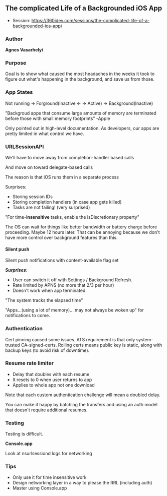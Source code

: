 ## The complicated Life of a Backgrounded iOS App

* Session: https://360idev.com/sessions/the-complicated-life-of-a-backgrounded-ios-app/

### Author

**Agnes Vasarhelyi**

### Purpose

Goal is to show what caused the most headaches in the weeks it took to figure out what's happening in the background, and save us from those.

### App States

Not running -> Forground(Inactive <- -> Active) -> Background(Inactive)

"Backgroud apps that consume large amounts of memory are terminated before those with small memory footprints" -Apple

Only pointed out in high-level documentation.  As developers, our apps are pretty limited in what control we have.

### URLSessionAPI
We'll have to move away from completion-handler based calls

And move on toward delegate-based calls

The reason is that iOS runs them in a separate process

Surprises:
* Storing session IDs
* Storing completion handlers (in case app gets killed)
* Tasks are not failing! (very surprised)

"For time-**insensitive** tasks, enable the isDiscretionary property"

The OS can wait for things like better bandwidth or battery charge before proceeding.  Maybe 12 hours later.  That can be annoying because we don't have more control over background features than this.

#### Silent push

Silent push notifications with content-available flag set

***Surprises***:
* User can switch it off with Settings / Background Refresh.
* Rate limited by APNS (no more that 2/3 per hour)
* Doesn't work when app terminated

"The system tracks the elapsed time"

"Apps...(using a lot of memory)... may not always be woken up" for notifications to come.

### Authentication

Cert pinning caused some issues.  ATS requirement is that only system-trusted CA-signed-certs.  Rolling certs means public key is static, along with backup keys (to avoid risk of downtime).

### Resume rate limiter

* Delay that doubles with each resume
* It resets to 0 when user returns to app
* Applies to whole app not one download

Note that each custom authentication challenge will mean a doubled delay.

You can make it happy by batching the transfers and using an auth model that doesn't require additional resumes.

### Testing

Testing is difficult.

**Console.app**

Look at nsurlsessiond logs for networking

### Tips

* Only use it for time insensitive work
* Design networking layer in a way to please the RRL (including auth)
* Master using Console.app
